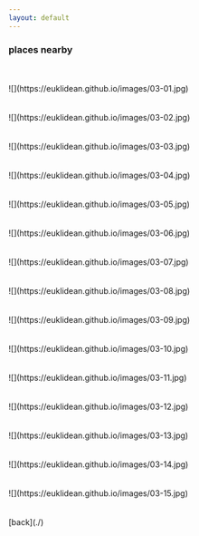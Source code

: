 ```yaml
---
layout: default
---
```


### places nearby
<BR>
<BR>
![](https://euklidean.github.io/images/03-01.jpg)
<BR>
<BR>
<BR>
![](https://euklidean.github.io/images/03-02.jpg)
<BR>
<BR>
<BR>
![](https://euklidean.github.io/images/03-03.jpg)
<BR>
<BR>
<BR>
![](https://euklidean.github.io/images/03-04.jpg)
<BR>
<BR>
<BR>
![](https://euklidean.github.io/images/03-05.jpg)
<BR>
<BR>
<BR>
![](https://euklidean.github.io/images/03-06.jpg)
<BR>
<BR>
<BR>
![](https://euklidean.github.io/images/03-07.jpg)
<BR>
<BR>
<BR>
![](https://euklidean.github.io/images/03-08.jpg)
<BR>
<BR>
<BR>
![](https://euklidean.github.io/images/03-09.jpg)
<BR>
<BR>
<BR>
![](https://euklidean.github.io/images/03-10.jpg)
<BR>
<BR>
<BR>
![](https://euklidean.github.io/images/03-11.jpg)
<BR>
<BR>
<BR>
![](https://euklidean.github.io/images/03-12.jpg)
<BR>
<BR>
<BR>
![](https://euklidean.github.io/images/03-13.jpg)
<BR>
<BR>
<BR>
![](https://euklidean.github.io/images/03-14.jpg)
<BR>
<BR>
<BR>
![](https://euklidean.github.io/images/03-15.jpg)
<BR>
<BR>
<BR>
[back](./)
